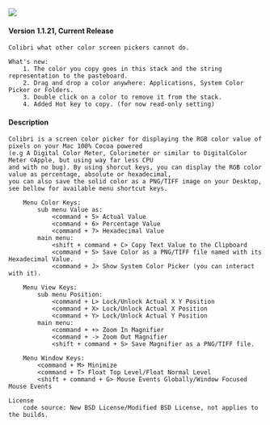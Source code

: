 <img src="https://github.com/cucurbita/colibri/raw/master/ReadMe/screenshot.png" />

#### Version 1.1.21, Current Release

	Colibri what other color screen pickers cannot do.
	
	What's new:
		1. The color you copy goes in this stack and the string representation to the pasteboard.
		2. Drag and drop a color anywhere: Applications, System Color Picker or Folders. 
		3. Double click on a color to remove it from the stack.
		4. Added Hot key to copy. (for now read-only setting)


#### Description
	Colibri is a screen color picker for displaying the RGB color value of pixels on your Mac 100% Cocoa powered 
	(e.g A Digital Color Meter, Colorimeter or similar to DigitalColor Meter ©Apple, but using way far less CPU 
	and with no bug). By using shorcut keys, you can display the RGB color value as percentage, absolute or hexadecimal, 
	you can also save the solid color as a PNG/TIFF image on your Desktop, see bellow for available menu shortcut keys.
	
		Menu Color Keys:
			sub menu Value as:
				<command + 5> Actual Value
				<command + 6> Percentage Value
				<command + 7> Hexadecimal Value		
			main menu:
				<shift + command + C> Copy Text Value to the Clipboard
				<command + S> Save Color as a PNG/TIFF file named with its Hexadecimal Value.
				<command + J> Show System Color Picker (you can interact with it).
		
		Menu View Keys:
			sub menu Position:
				<command + L> Lock/Unlock Actual X Y Position
				<command + X> Lock/Unlock Actual X Position
				<command + Y> Lock/Unlock Actual Y Position		
			main menu:
				<command + +> Zoom In Magnifier
				<command + -> Zoom Out Magnifier
				<shift + command + S> Save Magnifier as a PNG/TIFF file.
		
		Menu Window Keys:
			<command + M> Minimize
			<command + T> Float Top Level/Float Normal Level
			<shift + command + G> Mouse Events Globally/Window Focused Mouse Events
	
	License
		code source: New BSD License/Modified BSD License, not applies to the builds.